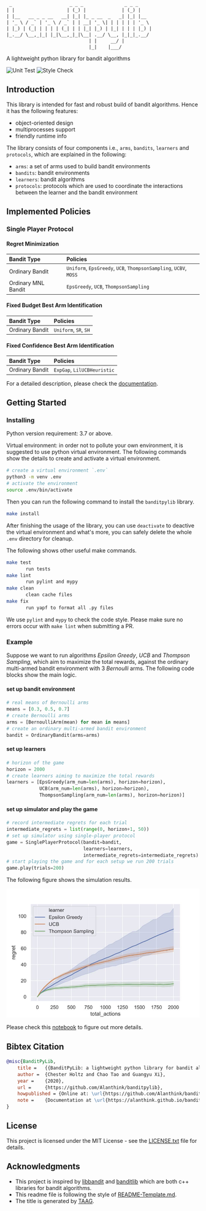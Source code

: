 ```
 _                     _ _ _               _ _ _     
| |                   | (_) |             | (_) |    
| |__   __ _ _ __   __| |_| |_ _ __  _   _| |_| |__  
| '_ \ / _` | '_ \ / _` | | __| '_ \| | | | | | '_ \ 
| |_) | (_| | | | | (_| | | |_| |_) | |_| | | | |_) |
|_.__/ \__,_|_| |_|\__,_|_|\__| .__/ \__, |_|_|_.__/ 
                              | |     __/ |          
                              |_|    |___/                
```

A lightweight python library for bandit algorithms

![Unit Test](https://github.com/Alanthink/banditpylib/workflows/Unit%20Test/badge.svg?branch=master) ![Style Check](https://github.com/Alanthink/banditpylib/workflows/Style%20Check/badge.svg?branch=master)

## Introduction

This library is intended for fast and robust build of bandit algorithms. Hence it has the following features:

* object-oriented design
* multiprocesses support
* friendly runtime info

The library consists of four components i.e., `arms`, `bandits`, `learners` and `protocols`, which are explained in the following:

* `arms`: a set of arms used to build bandit environments
* `bandits`: bandit environments
* `learners`: bandit algorithms
* `protocols`: protocols which are used to coordinate the interactions between the learner and the bandit environment

## Implemented Policies

### Single Player Protocol

#### Regret Minimization

| Bandit Type | Policies |
|     :---      |      :--- |
| Ordinary Bandit   | `Uniform`, `EpsGreedy`, `UCB`, `ThompsonSampling`, `UCBV`, `MOSS` |
| Ordinary MNL Bandit   | `EpsGreedy`, `UCB`, `ThompsonSampling` |

#### Fixed Budget Best Arm Identification

| Bandit Type | Policies |
|     :---      |      :--- |
| Ordinary Bandit   | `Uniform`, `SR`, `SH`|

#### Fixed Confidence Best Arm Identification

| Bandit Type | Policies |
|     :---      |      :--- |
| Ordinary Bandit   | `ExpGap`, `LilUCBHeuristic`|

For a detailed description, please check the [documentation](https://alanthink.github.io/banditpylib-doc/).

## Getting Started

### Installing

Python version requirement: 3.7 or above.

Virtual environment: in order not to pollute your own environment, it is suggested to use python virtual environment. The following commands show the details to create and activate a virtual environment.

```bash
# create a virtual environment `.env`
python3 -m venv .env
# activate the environment
source .env/bin/activate
```

Then you can run the following command to install the `banditpylib` library.

```bash
make install
```

After finishing the usage of the library, you can use `deactivate` to deactive the virtual environment and what's more, you can safely delete the whole `.env` directory for cleanup.

The following shows other useful make commands.

```bash
make test
       run tests
make lint
       run pylint and mypy
make clean
       clean cache files
make fix
       run yapf to format all .py files
```

We use `pylint` and `mypy` to check the code style. Please make sure no errors occur with `make lint` when submitting a PR.

### Example

Suppose we want to run algorithms *Epsilon Greedy*, *UCB* and *Thompson Sampling*, which aim to maximize the total rewards, against the ordinary multi-armed bandit environment with 3 *Bernoulli* arms. The following code blocks show the main logic. 

#### set up bandit environment

```python
# real means of Bernoulli arms
means = [0.3, 0.5, 0.7]
# create Bernoulli arms
arms = [BernoulliArm(mean) for mean in means]
# create an ordinary multi-armed bandit environment
bandit = OrdinaryBandit(arms=arms)
```

#### set up learners

```python
# horizon of the game
horizon = 2000
# create learners aiming to maximize the total rewards
learners = [EpsGreedy(arm_num=len(arms), horizon=horizon),
            UCB(arm_num=len(arms), horizon=horizon),
            ThompsonSampling(arm_num=len(arms), horizon=horizon)]
```

#### set up simulator and play the game

```python
# record intermediate regrets for each trial
intermediate_regrets = list(range(0, horizon+1, 50))
# set up simulator using single-player protocol
game = SinglePlayerProtocol(bandit=bandit,
                            learners=learners,
                            intermediate_regrets=intermediate_regrets)
# start playing the game and for each setup we run 200 trials
game.play(trials=200)
```

The following figure shows the simulation results.

![output example](example.jpg)

Please check this [notebook](examples/ordinary_bandit.ipynb) to figure out more details.

## Bibtex Citation

```BibTeX
@misc{BanditPyLib,
    title =   {{BanditPyLib: a lightweight python library for bandit algorithms}},
    author =  {Chester Holtz and Chao Tao and Guangyu Xi},
    year =    {2020},
    url =     {https://github.com/Alanthink/banditpylib},
    howpublished = {Online at: \url{https://github.com/Alanthink/banditpylib}},
    note =    {Documentation at \url{https://alanthink.github.io/banditpylib-doc}}
}
```


## License

This project is licensed under the MIT License - see the [LICENSE.txt](LICENSE.txt) file for details.

## Acknowledgments

* This project is inspired by [libbandit](https://github.com/tor/libbandit) and [banditlib](https://github.com/jkomiyama/banditlib) which are both c++ libraries for bandit algorithms.
* This readme file is following the style of [README-Template.md](https://gist.github.com/PurpleBooth/109311bb0361f32d87a2).
* The title is generated by [TAAG](http://patorjk.com/software/taag/#p=display&f=Graffiti&t=Type%20Something%20).
